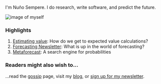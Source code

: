 I'm Nu&#xF1;o Sempere. I do research, write software, and predict the future.

<img src="https://i.imgur.com/rvwA0Wr.jpg" alt="image of myself" class="img-frontpage-center"> 

### Highlights

1. [Estimating value](https://forum.effectivealtruism.org/s/AbrRsXM2PrCrPShuZ): How do we get to expected value calculations?
2. [Forecasting Newsletter](https://forecasting.substack.com/): What is up in the world of forecasting?
3. [Metaforecast](https://metaforecast.org/): A search engine for probabilities

### Readers might also wish to...

...read the [gossip](/gossip) page, visit my [blog](/blog), or [sign up for my newsletter](/.subscribe).
